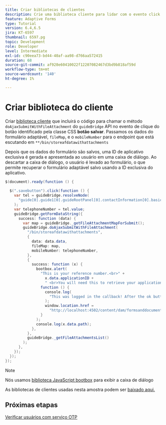 ```yaml
---
title: Criar bibliotecas de clientes
description: Crie uma biblioteca cliente para lidar com o evento click do botão "Salvar e sair"
feature: Adaptive Forms
type: Tutorial
version: 6.4,6.5
jira: KT-6597
thumbnail: 6597.pg
topic: Development
role: Developer
level: Intermediate
exl-id: c90eea73-bd44-40af-aa98-d766aa572415
duration: 68
source-git-commit: af928e60410022f12207082467d3bd9b818af59d
workflow-type: tm+mt
source-wordcount: '140'
ht-degree: 1%

---
```


# Criar biblioteca do cliente

Criar [biblioteca cliente](https://experienceleague.adobe.com/docs/experience-manager-65/developing/introduction/clientlibs.html) que incluirá o código para chamar o método `doAjaxSubmitWithFileAttachment` do `guideBridge` API no evento de clique do botão identificado pela classe CSS **botão salvar**.  Passamos os dados do formulário adaptável, `fileMap`, e o `mobileNumber` para o endpoint que está escutando em `**/bin/storeafdatawithattachments`

Depois que os dados do formulário são salvos, uma ID de aplicativo exclusiva é gerada e apresentada ao usuário em uma caixa de diálogo. Ao descartar a caixa de diálogo, o usuário é levado ao formulário, o que permite recuperar o formulário adaptável salvo usando a ID exclusiva do aplicativo.

```java
$(document).ready(function () {
  
  $(".savebutton").click(function () {
    var tel = guideBridge.resolveNode(
      "guide[0].guide1[0].guideRootPanel[0].contactInformation[0].basicContact[0].telephoneNumber[0]"
    );
    var telephoneNumber = tel.value;
    guideBridge.getFormDataString({
      success: function (data) {
        var map = guideBridge._getFileAttachmentMapForSubmit();
        guideBridge.doAjaxSubmitWithFileAttachment(
          "/bin/storeafdatawithattachments",
          {
            data: data.data,
            fileMap: map,
            mobileNumber: telephoneNumber,
          },
          {
            success: function (x) {
              bootbox.alert(
                "This is your reference number.<br>" +
                  x.data.applicationID +
                  " <br>You will need this to retrieve your application",
                function () {
                  console.log(
                    "This was logged in the callback! After the ok button was pressed"
                  );
                  window.location.href =
                    "http://localhost:4502/content/dam/formsanddocuments/myaccountform/jcr:content?wcmmode=disabled";
                }
              );
              console.log(x.data.path);
            },
          },
          guideBridge._getFileAttachmentsList()
        );
      },
    });
  });
});
```

>[!NOTE]
> Nós usamos [biblioteca JavaScript bootbox](https://bootboxjs.com/examples.html) para exibir a caixa de diálogo

As bibliotecas de clientes usadas nesta amostra podem ser [baixado aqui.](assets/store-af-with-attachments-client-lib.zip)

## Próximas etapas

[Verificar usuários com serviço OTP](./verify-users-with-otp.md)
